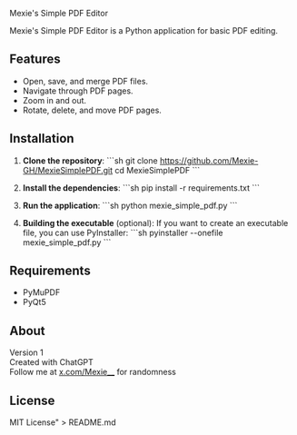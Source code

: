 Mexie's Simple PDF Editor

Mexie's Simple PDF Editor is a Python application for basic PDF editing.

## Features
- Open, save, and merge PDF files.
- Navigate through PDF pages.
- Zoom in and out.
- Rotate, delete, and move PDF pages.

## Installation

1. **Clone the repository**:
    \`\`\`sh
    git clone https://github.com/Mexie-GH/MexieSimplePDF.git
    cd MexieSimplePDF
    \`\`\`

2. **Install the dependencies**:
    \`\`\`sh
    pip install -r requirements.txt
    \`\`\`

3. **Run the application**:
    \`\`\`sh
    python mexie_simple_pdf.py
    \`\`\`

4. **Building the executable** (optional):
    If you want to create an executable file, you can use PyInstaller:
    \`\`\`sh
    pyinstaller --onefile mexie_simple_pdf.py
    \`\`\`

## Requirements
- PyMuPDF
- PyQt5

## About
Version 1  
Created with ChatGPT  
Follow me at [x.com/Mexie__](https://x.com/Mexie__) for randomness

## License
MIT License" > README.md
